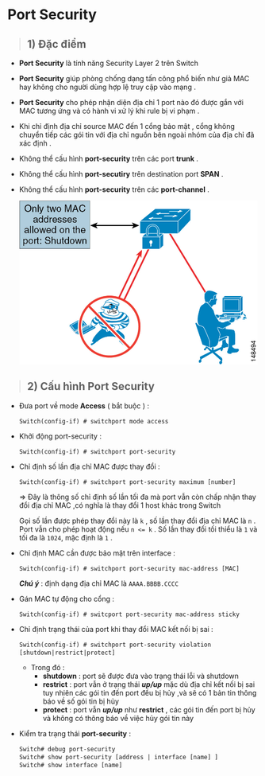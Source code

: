 # Port Security
> ## **1) Đặc điểm**
- **Port Security** là tính năng Security Layer 2 trên Switch
- **Port Security** giúp phòng chống dạng tấn công phổ biến như giả MAC hay không cho người dùng hợp lệ truy cập vào mạng .
- **Port Security** cho phép nhận diện địa chỉ 1 port nào đó được gắn với MAC tương ứng và có hành vi xử lý khi rule bị vi phạm .
- Khi chỉ định địa chỉ source MAC đến 1 cổng bảo mật , cổng không chuyển tiếp các gói tin với địa chỉ nguồn bên ngoài nhóm của địa chỉ đã xác định .
- Không thể cấu hình **port-security** trên các port **trunk** .
- Không thể cấu hình **port-secutiry** trên destination port **SPAN** .
- Không thể cấu hình **port-security** trên các **port-channel** .

    ![](/images/ccna/22_Port_Security/1.jpg)
> ## **2) Cấu hình Port Security**
- Đưa port về mode **Access** ( bắt buộc ) :
    ```
    Switch(config-if) # switchport mode access
    ```
- Khởi động port-security :
    ```
    Switch(config-if) # switchport port-security
    ```
- Chỉ định số lần địa chỉ MAC được thay đổi :
    ```
    Switch(config-if) # switchport port-security maximum [number]
    ```
    => Đây là thông số chỉ định số lần tối đa mà port vẫn còn chấp nhận thay đổi địa chỉ MAC ,có nghĩa là thay đổi 1 host khác trong Switch
    
    Gọi số lần được phép thay đổi này là `k` , số lần thay đổi địa chỉ MAC là `n` . Port vẫn cho phép hoạt động nếu `n <= k` . Số lần thay đổi tối thiểu là `1` và tối đa là `1024`, mặc định là `1` .
- Chỉ định MAC cần được bảo mật trên interface :
    ```
    Switch(config-if) # switchport port-security mac-address [MAC]
    ```

    ***Chú ý*** : định dạng địa chỉ MAC là `AAAA.BBBB.CCCC` 
- Gán MAC tự động cho cổng :
    ```
    Switch(config-if) # switcport port-security mac-address sticky
    ```
- Chỉ định trạng thái của port khi thay đổi MAC kết nối bị sai :
    ```
    Switch(config-if) # switchport port-security violation [shutdown|restrict|protect]
    ```
    
    - Trong đó :
        - **shutdown** : port sẽ được đưa vào trạng thái lỗi và shutdown
        - **restrict** : port vẫn ở trạng thái ***up/up*** mặc dù địa chỉ kết nối bị sai tuy nhiên các gói tin đến port đều bị hủy ,và sẽ có 1 bản tin thông báo về số gói tin bị hủy
        - **protect** : port vẫn ***up/up*** như **restrict** , các gói tin đến port bị hủy và không có thông báo về việc hủy gói tin này
- Kiểm tra trạng thái **port-security** :
    ```
    Switch# debug port-security
    Switch# show port-security [address | interface [name] ]
    Switch# show interface [name]
    ```
